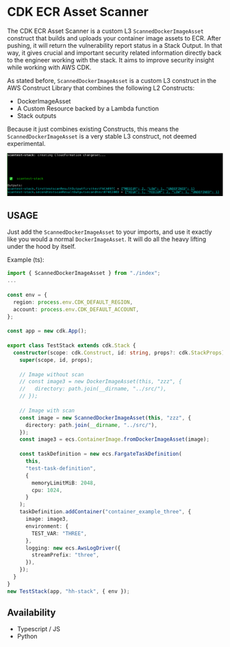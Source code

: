 # CDK ECR Asset Scanner

The CDK ECR Asset Scanner is a custom L3 `ScannedDockerImageAsset` construct that builds and uploads your container image assets to ECR. After pushing, it will return the vulnerability report status in a Stack Output. In that way, it gives crucial and important security related information directly back to the engineer working with the stack. It aims to improve security insight while working with AWS CDK.

As stated before, `ScannedDockerImageAsset` is a custom L3 construct in the AWS Construct Library that combines the following L2 Constructs:

- DockerImageAsset
- A Custom Resource backed by a Lambda function
- Stack outputs

Because it just combines existing Constructs, this means the `ScannedDockerImageAsset` is a very stable L3 construct, not deemed experimental.

![Terminal](./docs/assets/terminal_output.png)

## USAGE

Just add the `ScannedDockerImageAsset` to your imports, and use it exactly like you would a normal `DockerImageAsset`. It will do all the heavy lifting under the hood by itself.

Example (ts):

```ts
import { ScannedDockerImageAsset } from "./index";
...

const env = {
  region: process.env.CDK_DEFAULT_REGION,
  account: process.env.CDK_DEFAULT_ACCOUNT,
};

const app = new cdk.App();

export class TestStack extends cdk.Stack {
  constructor(scope: cdk.Construct, id: string, props?: cdk.StackProps) {
    super(scope, id, props);

    // Image without scan
    // const image3 = new DockerImageAsset(this, "zzz", {
    //   directory: path.join(__dirname, "../src/"),
    // });

    // Image with scan
    const image = new ScannedDockerImageAsset(this, "zzz", {
      directory: path.join(__dirname, "../src/"),
    });
    const image3 = ecs.ContainerImage.fromDockerImageAsset(image);

    const taskDefinition = new ecs.FargateTaskDefinition(
      this,
      "test-task-definition",
      {
        memoryLimitMiB: 2048,
        cpu: 1024,
      }
    );
    taskDefinition.addContainer("container_example_three", {
      image: image3,
      environment: {
        TEST_VAR: "THREE",
      },
      logging: new ecs.AwsLogDriver({
        streamPrefix: "three",
      }),
    });
  }
}
new TestStack(app, "hh-stack", { env });
```

## Availability

- Typescript / JS
- Python
